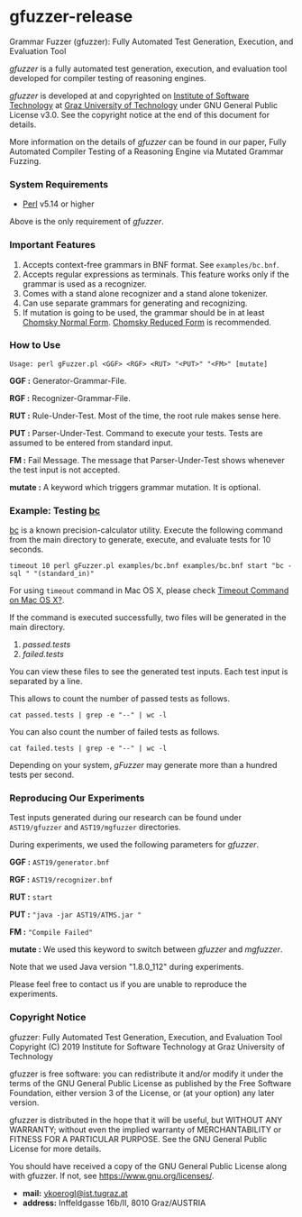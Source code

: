 # gfuzzer-release
Grammar Fuzzer (gfuzzer): Fully Automated Test Generation, Execution, and Evaluation Tool

*gfuzzer* is a fully automated test generation, execution, and evaluation tool developed for compiler testing of reasoning engines.

*gfuzzer* is developed at and copyrighted on [Institute of Software Technology][7] at [Graz University of Technology][8] under GNU General Public License v3.0. See the copyright notice at the end of this document for details.

More information on the details of *gfuzzer* can be found in our paper, Fully Automated Compiler Testing of a Reasoning Engine via Mutated Grammar Fuzzing.

### System Requirements

* [Perl][4] v5.14 or higher

Above is the only requirement of *gfuzzer*.

### Important Features

1. Accepts context-free grammars in BNF format. See `examples/bc.bnf`.
2. Accepts regular expressions as terminals. This feature works only if the grammar is used as a recognizer.
3. Comes with a stand alone recognizer and a stand alone tokenizer.
4. Can use separate grammars for generating and recognizing.
5. If mutation is going to be used, the grammar should be in at least [Chomsky Normal Form][2]. [Chomsky Reduced Form][3] is recommended.

### How to Use

```
Usage: perl gFuzzer.pl <GGF> <RGF> <RUT> "<PUT>" "<FM>" [mutate]
```

**GGF :** Generator-Grammar-File. 

**RGF :** Recognizer-Grammar-File. 

**RUT :** Rule-Under-Test. Most of the time, the root rule makes sense here.

**PUT :** Parser-Under-Test. Command to execute your tests. Tests are assumed to be entered from standard input.

**FM :** Fail Message. The message that Parser-Under-Test shows whenever the test input is not accepted. 

**mutate :** A keyword which triggers grammar mutation. It is optional.

### Example: Testing [bc][5]

[bc][5] is a known precision-calculator utility. Execute the following command from the main directory to generate, execute, and evaluate tests for 10 seconds.

```
timeout 10 perl gFuzzer.pl examples/bc.bnf examples/bc.bnf start "bc -sql " "(standard_in)"
```

For using `timeout` command in Mac OS X, please check [Timeout Command on Mac OS X?][6].

If the command is executed successfully, two files will be generated in the main directory.

1. *passed.tests*
2. *failed.tests*

You can view these files to see the generated test inputs. Each test input is separated by a line.

This allows to count the number of passed tests as follows.

```
cat passed.tests | grep -e "--" | wc -l
```

You can also count the number of failed tests as follows.

```
cat failed.tests | grep -e "--" | wc -l
```

Depending on your system, *gFuzzer* may generate more than a hundred tests per second.

### Reproducing Our Experiments

Test inputs generated during our research can be found under `AST19/gfuzzer` and `AST19/mgfuzzer` directories.

During experiments, we used the following parameters for *gfuzzer*.

**GGF :** `AST19/generator.bnf`

**RGF :** `AST19/recognizer.bnf`

**RUT :** `start`

**PUT :** `"java -jar AST19/ATMS.jar "`

**FM :** `"Compile Failed"`

**mutate :** We used this keyword to switch between *gfuzzer* and *mgfuzzer*.

Note that we used Java version "1.8.0_112" during experiments. 

Please feel free to contact us if you are unable to reproduce the experiments.

### Copyright Notice

gfuzzer: Fully Automated Test Generation, Execution, and Evaluation Tool
Copyright (C) 2019 Institute for Software Technology at Graz University of Technology

gfuzzer is free software: you can redistribute it and/or modify
it under the terms of the GNU General Public License as published by
the Free Software Foundation, either version 3 of the License, or
(at your option) any later version.

gfuzzer is distributed in the hope that it will be useful,
but WITHOUT ANY WARRANTY; without even the implied warranty of
MERCHANTABILITY or FITNESS FOR A PARTICULAR PURPOSE.  See the
GNU General Public License for more details.

You should have received a copy of the GNU General Public License
along with gfuzzer. If not, see <https://www.gnu.org/licenses/>.

* **mail:** ykoerogl@ist.tugraz.at
* **address:** Inffeldgasse 16b/II, 8010 Graz/AUSTRIA

[1]: https://www.google.com
[2]: https://en.wikipedia.org/wiki/Chomsky_normal_form
[3]: https://en.wikipedia.org/wiki/Chomsky_normal_form#Chomsky_reduced_form
[4]: https://www.perl.org/get.html
[5]: https://www.gnu.org/software/bc/manual/html_mono/bc.html
[6]: https://stackoverflow.com/questions/3504945/timeout-command-on-mac-os-x
[7]: http://www.ist.tugraz.at
[8]: https://www.tugraz.at